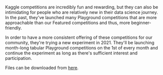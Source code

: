 Kaggle competitions are incredibly fun and rewarding, but they can also be intimidating for people who are relatively new in their data science journey. 
In the past, they've launched many Playground competitions that are more approachable than our Featured competitions and thus, more beginner-friendly.

In order to have a more consistent offering of these competitions for our community, they're trying a new experiment in 2021. 
They'll be launching month-long tabular Playground competitions on the 1st of every month and continue the experiment as long as there's sufficient interest and participation.

Files can be downloaded from [here](https://www.kaggle.com/c/tabular-playground-series-dec-2021).
